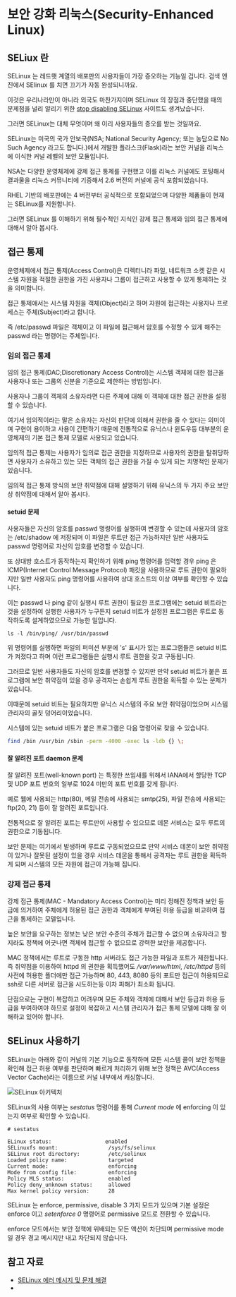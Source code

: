 # 보안 강화 리눅스(Security-Enhanced Linux)

<!-- toc -->

## SELiux 란

SELinux 는 레드햇 계열의 배포판의 사용자들이 가장 증오하는 기능일 겁니다.
검색 엔진에서 SElinux 를 치면 끄기가 자동 완성되니까요.

이것은 우리나라만이 아니라 외국도 마찬가지이며 SELinux 의 장점과 중단했을 때의  문제점을 널리 알리기 위한 [stop disabling SELinux](http://stopdisablingselinux.com/) 사이트도 생겨났습니다.

그러면 SELinux는 대체 무엇이며 왜 이리 사용자들의 증오를 받는 것일까요.

SELinux는 미국의 국가 안보국(NSA; National Security Agency; 또는 농담으로 No Such Agency 라고도 합니다.)에서 개발한 플라스크(Flask)라는 보안 커널을 리눅스에 이식한 커널 레벨의 보안 모듈입니다.

NSA는 다양한 운영체제에 강제 접근 통제를 구현했고 이를 리눅스 커널에도 포팅해서 결과물을 리눅스 커뮤니티에 기증해서 2.6 버전의 커널에 공식 포함되었습니다.

RHEL 기반의 배포판에는 4 버전부터 공식적으로 포함되었으며 다양한 제품들이 현재는 SELinux를 지원합니다.

그러면 SELinux 를 이해하기 위해 필수적인 지식인 강제 접근 통제와 임의 접근 통제에 대해서 알아 봅시다.

## 접근 통제

운영체제에서 접근 통제(Access Control)은 디렉터니라 파일, 네트워크 소켓 같은 시스템 자원을 적절한 권한을 가진 사용자나 그룹이 접근하고 사용할 수 있게 통제하는 것을 의미합니다.

접근 통제애서는 시스템 자원을 객체(Object)라고 하며 자원에 접근하는 사용자나 프로세스는 주체(Subject)라고 합니다.

즉 /etc/passwd 파일은 객체이고 이 파일에 접근해서 암호를 수정할 수 있게 해주는 passwd 라는 명령어는 주체입니다.

### 임의 접근 통제

임의 접근 통제(DAC;Discretionary Access Control)는 시스템 객체에 대한 접근을 사용자나 또는 그룹의 신분을 기준으로 제한하는 방법입니다.

사용자나 그룹이 객체의 소유자라면 다른 주체에 대해 이 객체에 대한 접근 권한을 설정할 수 있습니다.

여기서 임의적이라는 말은 소유자는 자신의 판단에 의해서 권한을 줄 수 있다는 의미이며 구현이 용이하고 사용이 간편하기 때문에 전통적으로 유닉스나 윈도우등 대부분의 운영체제의 기본 접근 통제 모델로 사용되고 있습니다.

임의적 접근 통제는 사용자가 임의로 접근 권한을 지정하므로 사용자의 권한을 탈취당하면 사용자가 소유하고 있는 모든 객체의 접근 권한을 가질 수 있게 되는 치명적인 문제가 있습니다.

임의적 접근 통제 방식의 보안 취약점에 대해 설명하기 위해 유닉스의 두 가지 주요 보안상 취약점에 대해서 알아 봅시다.

#### setuid 문제

사용자들은 자신의 암호를 passwd 명령어를 실행하여 변경할 수 있는데 사용자의 암호는 /etc/shadow 에 저장되며 이 파일은 루트만 접근 가능하지만 일반 사용자도 passwd 명령어로 자신의 암호를 변경할 수 있습니다.

또 상대방 호스트가 동작하는지 확인하기 위해 ping 명령어를 입력할 경우 ping 은 ICMP(Internet Control Message Protocol) 패킷을 사용하므로 루트 권한이 필요하지만 일반 사용자도 ping 명령어를 사용하여 상대 호스트의 이상 여부를 확인할 수 있습니다.

이는 passwd 나 ping 같이 실행시 루트 권한이 필요한 프로그램에는 setuid 비트라는 것을 설정하여 실행한 사용자가 누구든지 setuid 비트가 설정된 프로그램은 루트로 동작하도록 설계하였으므로 가능한 일입니다.
 
 ```
 ls -l /bin/ping/ /usr/bin/passwd
 ```

위 명령어를 실행하면 파일의 퍼미션 부분에 's' 표시가 있는 프로그램들은 setuid 비트가 켜졌다고 하며 이런 프로그램들은 실행시 루트 권한을 갖고 구동됩니다.

그러므로 일반 사용자들도 자신의 암호를 변경할 수 있지만 만약 setuid 비트가 붙은 프로그램에 보안 취약점이 있을 경우 공격자는 손쉽게 루트 권한을 획득할 수 있는 문제가 있습니다. 

이때문에 setuid 비트는 필요하지만 유닉스 시스템의 주요 보안 취약점이었으며 시스템 관리자의 골칫 덩어리이었습니다.

시스템에 있는 setuid 비트가 붙은 프로그램은 다음 명령어로 찾을 수 있습니다.

```sh
find /bin /usr/bin /sbin -perm -4000 -exec ls -ldb {} \;
```

#### 잘 알려진 포트 daemon 문제

잘 알려진 포트(well-known port) 는 특정한 쓰임새를 위해서 IANA에서 할당한 TCP 및 UDP 포트 번호의 일부로 1024 미만의 포트 번호를 갖게 됩니다.

예로 웹에 사용되는 http(80), 메일 전송에 사용되는 smtp(25), 파일 전송에 사용되는 ftp(20, 21) 등이 잘 알려진 포트입니다.

전통적으로 잘 알려진 포트는 루트만이 사용할 수 있으므로 데몬 서비스는 모두 루트의 권한으로 기동됩니다.

보안 문제는 여기에서 발생하며 루트로 구동되었으므로 만약 서비스 데몬이 보안 취약점이 있거나 잘못된 설정이 있을 경우 서비스 데몬을 통해서 공격자는 루트 권한을 획득하게 되며 시스템의 모든 자원에 접근이 가능해 집니다.

### 강제 접근 통제

강제 접근 통제(MAC - Mandatory Access Control)는 미리 정해진 정책과 보안 등급에 의거하여 주체에게 허용된 접근 권한과 객체에게 부여된 허용 등급을 비교하여 접근을 통제하는 모델입니다.

높은 보안을 요구하는 정보는 낮은 보안 수준의 주체가 접근할 수 없으며 소유자라고 할 지라도 정책에 어긋나면 객체에 접근할 수 없으므로 강력한 보안을 제공합니다.

MAC 정책에서는 루트로 구동한 http 서버라도 접근 가능한 파일과 포트가 제한됩니다.
즉 취약점을 이용하여 httpd 의 권한을 획득했어도 */var/www/html*, */etc/httpd* 등의 사전에 허용한 폴더에만 접근 가능하며 80, 443, 8080 등의 포트만 접근이 허용되므로 ssh로 다른 서버로 접근을 시도하는등 이차 피해가 최소화 됩니다.

단점으로는 구현이 복잡하고 어려우며 모든 주체와 객체에 대해서 보안 등급과 허용 등급을 부여하여야 하므로 설정이 복잡하고 시스템 관리자가 접근 통제 모델에 대해 잘 이해하고 있어야 합니다.

## SELinux 사용하기

SELinux는 아래와 같이 커널의 기본 기능으로 동작하며 모든 시스템 콜이 보안 정책을 확인해 접근 허용 여부를 판단하며  빠르게 처리하기 위해 보안 정책은 AVC(Access Vector Cache)라는 이름으로 커널 내부에서 캐싱합니다.

![SELinux 아키텍처](https://cloud.githubusercontent.com/assets/404534/12506805/d187db34-c134-11e5-85e3-76a71fd3ea9a.png "SELinux 아키텍처")


SELinux의 사용 여부는 *sestatus* 명령어를 통해 *Current mode* 에 enforcing 이 있는지 여부로 확인할 수 있습니다.

```
# sestatus

ELinux status:                 enabled
SELinuxfs mount:                /sys/fs/selinux
SELinux root directory:         /etc/selinux
Loaded policy name:             targeted
Current mode:                   enforcing
Mode from config file:          enforcing
Policy MLS status:              enabled
Policy deny_unknown status:     allowed
Max kernel policy version:      28

```

SELinux 는 enforce, permissive, disable 3 가지 모드가 있으며 기본 설정은 enforce 이고 *setenforce 0* 명령어로 permissive 모드로 전환할 수 있습니다.

enforce 모드에서는 보안 정책에 위배되는 모든 액션이 차단되며 permissive mode 일 경우 경고 메시지만 내고 차단되지 않습니다.



## 참고 자료

* [SELinux 에러 메시지 및 문제 해결](https://www.lesstif.com/pages/viewpage.action?pageId=12943496)
* 